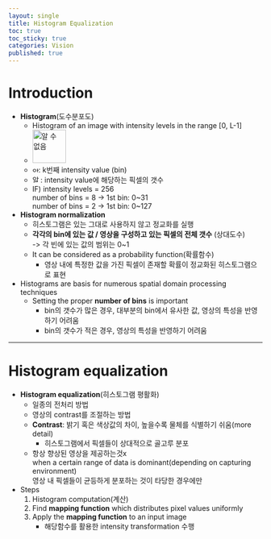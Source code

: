 ```yaml
---
layout: single
title: Histogram Equalization
toc: true
toc_sticky: true
categories: Vision
published: true
---
```


# Introduction
* **Histogram**(도수분포도)
  * Histogram of an image with intensity levels in the range [0, L-1]
  * <img width="66" alt="알 수 없음" src="https://user-images.githubusercontent.com/63464299/189585460-00b3f037-530c-4d9d-8a0f-2910edddb87b.png">
  * <img width="12" alt="알 수 없음" src="https://user-images.githubusercontent.com/63464299/189585486-acde2c5e-2e1d-475a-aedf-5993dc98c81d.png">: k번째 intensity value (bin)
  * <img width="16" alt="알 수 없음" src="https://user-images.githubusercontent.com/63464299/189585539-5aa1c4e0-2748-48e4-9ea8-f1dca639717a.png">: intensity value에 해당하는 픽셀의 갯수
  * IF) intensity levels = 256<br/>
    number of bins = 8 → 1st bin: 0~31<br/>
    number of bins = 2 → 1st bin: 0~127<br/>
* **Histogram normalization**
    * 히스토그램은 있는 그대로 사용하지 않고 정교화를 실행
    * **각각의 bin에 있는 값 / 영상을 구성하고 있는 픽셀의 전체 갯수** (상대도수)
      <br/>-> 각 빈에 있는 값의 범위는 0~1
    * It can be considered as a probability function(확률함수)
        * 영상 내에 특정한 값을 가진 픽셀이 존재할 확률이 정교화된 히스토그램으로 표현
* Histograms are basis for numerous spatial domain processing techniques
    * Setting the proper **number of bins** is important
        * bin의 갯수가 많은 경우, 대부분의 bin에서 유사한 값, 영상의 특성을 반영하기 어려움
        * bin의 갯수가 적은 경우, 영상의 특성을 반영하기 어려움

------------

# Histogram equalization

* **Histogram equalization**(히스토그램 평활화)
    * 일종의 전처리 방법
    * 영상의 contrast를 조절하는 방법
    * **Contrast**: 밝기 혹은 색상값의 차이, 높을수록 물체를 식별하기 쉬움(more detail)
        * 히스토그램에서 픽셀들이 상대적으로 골고루 분포
    * 항상 향상된 영상을 제공하는것x<br/>
      when a certain range of data is dominant(depending on capturing environment)
      <br/>영상 내 픽셀들이 균등하게 분포하는 것이 타당한 경우에만 
* Steps
	1. Histogram computation(계산)
	2. Find **mapping function** which distributes pixel values uniformly
	3. Apply the **mapping function** to an input image
		 * 해당함수를 활용한 intensity transformation 수행
